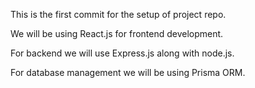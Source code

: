 This is the first commit for the setup of project repo.

We will be using React.js for frontend development.

For backend we will use Express.js along with node.js.

For database management we will be using Prisma ORM.